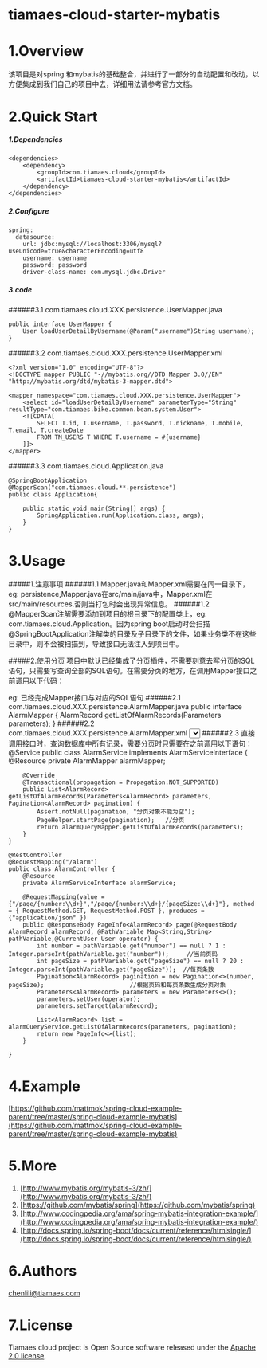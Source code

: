 # tiamaes-cloud-starter-mybatis
# 1.Overview
该项目是对spring 和mybatis的基础整合，并进行了一部分的自动配置和改动，以方便集成到我们自己的项目中去，详细用法请参考官方文档。 
# 2.Quick Start
##### 1.Dependencies
	<dependencies>
		<dependency>
			<groupId>com.tiamaes.cloud</groupId>
			<artifactId>tiamaes-cloud-starter-mybatis</artifactId>
		</dependency>
	</dependencies>
##### 2.Configure
	spring:
	  datasource:
	    url: jdbc:mysql://localhost:3306/mysql?useUnicode=true&characterEncoding=utf8
	    username: username
	    password: password
	    driver-class-name: com.mysql.jdbc.Driver
##### 3.code
######3.1 com.tiamaes.cloud.XXX.persistence.UserMapper.java

	public interface UserMapper {
		User loadUserDetailByUsername(@Param("username")String username);
	}
######3.2 com.tiamaes.cloud.XXX.persistence.UserMapper.xml

	<?xml version="1.0" encoding="UTF-8"?>
	<!DOCTYPE mapper PUBLIC "-//mybatis.org//DTD Mapper 3.0//EN" "http://mybatis.org/dtd/mybatis-3-mapper.dtd">
	
	<mapper namespace="com.tiamaes.cloud.XXX.persistence.UserMapper">
		<select id="loadUserDetailByUsername" parameterType="String" resultType="com.tiamaes.bike.common.bean.system.User">
		<![CDATA[
			SELECT T.id, T.username, T.password, T.nickname, T.mobile, T.email, T.createDate   
			FROM TM_USERS T WHERE T.username = #{username}
		]]>
	</mapper>
######3.3 com.tiamaes.cloud.Application.java

	@SpringBootApplication
	@MapperScan("com.tiamaes.cloud.**.persistence")
	public class Application{
	
		public static void main(String[] args) {
			SpringApplication.run(Application.class, args);
		}
	}
# 3.Usage
#####1.注意事项
######1.1	 Mapper.java和Mapper.xml需要在同一目录下，eg: persistence,Mapper.java在src/main/java中，Mapper.xml在src/main/resources.否则当打包时会出现异常信息。
######1.2 @MapperScan注解需要添加到项目的根目录下的配置类上，eg: com.tiamaes.cloud.Application。因为spring boot启动时会扫描 @SpringBootApplication注解类的目录及子目录下的文件，如果业务类不在这些目录中，则不会被扫描到，导致接口无法注入到项目中。

#####2.使用分页
项目中默认已经集成了分页插件，不需要刻意去写分页的SQL语句，只需要写查询全部的SQL语句。在需要分页的地方，在调用Mapper接口之前调用以下代码：  

eg:	已经完成Mapper接口与对应的SQL语句
######2.1 com.tiamaes.cloud.XXX.persistence.AlarmMapper.java
	public interface AlarmMapper {
		AlarmRecord getListOfAlarmRecords(Parameters parameters);
	}
######2.2 com.tiamaes.cloud.XXX.persistence.AlarmMapper.xml
	<?xml version="1.0" encoding="UTF-8"?>
	<!DOCTYPE mapper PUBLIC "-//mybatis.org//DTD Mapper 3.0//EN" "http://mybatis.org/dtd/mybatis-3-mapper.dtd">
	<mapper namespace="com.tiamaes.cloud.XXX.persistence.AlarmMapper">
		<select id="getListOfAlarmRecords" parameterType="com.tiamaes.cloud.Parameters" resultType="com.tiamaes.XXX.bean.AlarmRecord">
			SELECT t.id,
			       t.vehicleId,
			       t.vehicleName,
			       t.simNo,
			       t.warnCode,
			       t.warnContent,
			       t.directionType,
			       t.createDate,
			       t.lng,
			       t.lat
			  FROM TB_WARNING_INFO t
			ORDER BY t.createDate DESC 
		</select>
	</mapper>
######2.3 直接调用接口时，查询数据库中所有记录，需要分页时只需要在之前调用以下语句：
	@Service
	public class AlarmService implements AlarmServiceInterface {
		@Resource
		private AlarmMapper alarmMapper;
		
		@Override
		@Transactional(propagation = Propagation.NOT_SUPPORTED)
		public List<AlarmRecord> getListOfAlarmRecords(Parameters<AlarmRecord> parameters, Pagination<AlarmRecord> pagination) {
			Assert.notNull(pagination, "分页对象不能为空");
			PageHelper.startPage(pagination);	//分页 
			return alarmQueryMapper.getListOfAlarmRecords(parameters);
		}
	}
	
	@RestController
	@RequestMapping("/alarm")
	public class AlarmController {
		@Resource
		private AlarmServiceInterface alarmService;
		
		@RequestMapping(value = {"/page/{number:\\d+}","/page/{number:\\d+}/{pageSize:\\d+}"}, method = { RequestMethod.GET, RequestMethod.POST }, produces = {"application/json" })
		public @ResponseBody PageInfo<AlarmRecord> page(@RequestBody AlarmRecord alarmRecord, @PathVariable Map<String,String> pathVariable,@CurrentUser User operator) {
			int number = pathVariable.get("number") == null ? 1 : Integer.parseInt(pathVariable.get("number"));		//当前页码
			int pageSize = pathVariable.get("pageSize") == null ? 20 : Integer.parseInt(pathVariable.get("pageSize"));	//每页条数
			Pagination<AlarmRecord> pagination = new Pagination<>(number, pageSize);						//根据页码和每页条数生成分页对象
			Parameters<AlarmRecord> parameters = new Parameters<>();
			parameters.setUser(operator);
			parameters.setTarget(alarmRecord);
			
			List<AlarmRecord> list = alarmQueryService.getListOfAlarmRecords(parameters, pagination);
			return new PageInfo<>(list);
		}
		
	}
# 4.Example
[https://github.com/mattmok/spring-cloud-example-parent/tree/master/spring-cloud-example-mybatis](https://github.com/mattmok/spring-cloud-example-parent/tree/master/spring-cloud-example-mybatis)

# 5.More
1. [http://www.mybatis.org/mybatis-3/zh/](http://www.mybatis.org/mybatis-3/zh/)
2. [https://github.com/mybatis/spring](https://github.com/mybatis/spring)
3. [http://www.codingpedia.org/ama/spring-mybatis-integration-example/](http://www.codingpedia.org/ama/spring-mybatis-integration-example/)
4. [http://docs.spring.io/spring-boot/docs/current/reference/htmlsingle/](http://docs.spring.io/spring-boot/docs/current/reference/htmlsingle/)


# 6.Authors
chenlili@tiamaes.com
# 7.License
Tiamaes cloud project is Open Source software released under the [Apache 2.0 license](http://www.apache.org/licenses/LICENSE-2.0.html).
